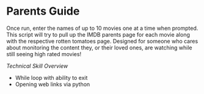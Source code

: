 # Parents Guide

Once run, enter the names of up to 10 movies one at a time when prompted.  This script will try to pull up the IMDB parents page for each movie along with the respective rotten tomatoes page.  Designed for someone who cares about monitoring the content they, or their loved ones, are watching while still seeing high rated movies!

*Technical Skill Overview*
* While loop with ability to exit
* Opening web links via python
